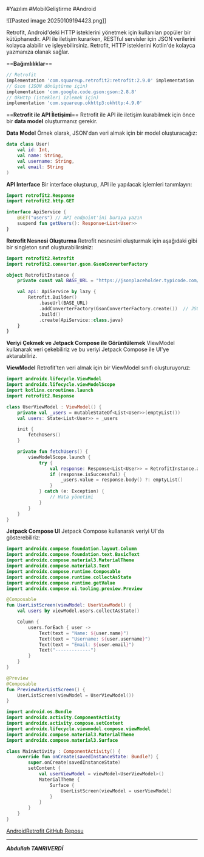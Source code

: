 #Yazılım #MobilGeliştirme #Android


![[Pasted image 20250109194423.png]]


Retrofit, Android'deki HTTP isteklerini yönetmek için kullanılan popüler bir kütüphanedir. API ile iletişim kurarken, RESTful servisler için JSON verilerini kolayca alabilir ve işleyebilirsiniz. Retrofit, HTTP isteklerini Kotlin'de kolayca yazmanıza olanak sağlar.

==**Bağımlılıklar**==

```gradle
// Retrofit
implementation 'com.squareup.retrofit2:retrofit:2.9.0' implementation 'com.squareup.retrofit2:converter-gson:2.9.0'
// Gson (JSON dönüştürme için)
implementation 'com.google.code.gson:gson:2.8.8'
// OkHttp (istekleri izlemek için)
implementation 'com.squareup.okhttp3:okhttp:4.9.0'
```

==**Retrofit ile API İletişimi**==
Retrofit ile API ile iletişim kurabilmek için önce bir **data model** oluşturmanız gerekir.

**Data Model**
Örnek olarak, JSON'dan veri almak için bir model oluşturacağız:
```kotlin
data class User(
    val id: Int,
    val name: String,
    val username: String,
    val email: String
)

```

**API Interface**
Bir interface oluşturup, API ile yapılacak işlemleri tanımlayın:
```kotlin
import retrofit2.Response
import retrofit2.http.GET

interface ApiService {
    @GET("users") // API endpoint'ini buraya yazın
    suspend fun getUsers(): Response<List<User>>
}

```

**Retrofit Nesnesi Oluşturma**
Retrofit nesnesini oluşturmak için aşağıdaki gibi bir singleton sınıf oluşturabilirsiniz:
```kotlin
import retrofit2.Retrofit
import retrofit2.converter.gson.GsonConverterFactory

object RetrofitInstance {
    private const val BASE_URL = "https://jsonplaceholder.typicode.com/"  // API URL'nizi buraya yazın

    val api: ApiService by lazy {
        Retrofit.Builder()
            .baseUrl(BASE_URL)
            .addConverterFactory(GsonConverterFactory.create())  // JSON'dan Kotlin objesine dönüşüm
            .build()
            .create(ApiService::class.java)
    }
}

```


**Veriyi Çekmek ve Jetpack Compose ile Görüntülemek**
ViewModel kullanarak veri çekebiliriz ve bu veriyi Jetpack Compose ile UI'ye aktarabiliriz.

**ViewModel**
Retrofit'ten veri almak için bir ViewModel sınıfı oluşturuyoruz:


```kotlin
import androidx.lifecycle.ViewModel
import androidx.lifecycle.viewModelScope
import kotlinx.coroutines.launch
import retrofit2.Response

class UserViewModel : ViewModel() {
    private val _users = mutableStateOf<List<User>>(emptyList())
    val users: State<List<User>> = _users

    init {
        fetchUsers()
    }

    private fun fetchUsers() {
        viewModelScope.launch {
            try {
                val response: Response<List<User>> = RetrofitInstance.api.getUsers()
                if (response.isSuccessful) {
                    _users.value = response.body() ?: emptyList()
                }
            } catch (e: Exception) {
                // Hata yönetimi
            }
        }
    }
}

```


**Jetpack Compose UI**
Jetpack Compose kullanarak veriyi UI'da gösterebiliriz:
```kotlin
import androidx.compose.foundation.layout.Column
import androidx.compose.foundation.text.BasicText
import androidx.compose.material3.MaterialTheme
import androidx.compose.material3.Text
import androidx.compose.runtime.Composable
import androidx.compose.runtime.collectAsState
import androidx.compose.runtime.getValue
import androidx.compose.ui.tooling.preview.Preview

@Composable
fun UserListScreen(viewModel: UserViewModel) {
    val users by viewModel.users.collectAsState()

    Column {
        users.forEach { user ->
            Text(text = "Name: ${user.name}")
            Text(text = "Username: ${user.username}")
            Text(text = "Email: ${user.email}")
            Text("-------------")
        }
    }
}

@Preview
@Composable
fun PreviewUserListScreen() {
    UserListScreen(viewModel = UserViewModel())
}

```

```kotlin
import android.os.Bundle
import androidx.activity.ComponentActivity
import androidx.activity.compose.setContent
import androidx.lifecycle.viewmodel.compose.viewModel
import androidx.compose.material3.MaterialTheme
import androidx.compose.material3.Surface

class MainActivity : ComponentActivity() {
    override fun onCreate(savedInstanceState: Bundle?) {
        super.onCreate(savedInstanceState)
        setContent {
            val userViewModel = viewModel<UserViewModel>()
            MaterialTheme {
                Surface {
                    UserListScreen(viewModel = userViewModel)
                }
            }
        }
    }
}

```

[AndroidRetrofit GitHub Reposu]( https://github.com/abdullah-tanriverdi/AndroidRetrofit)

---

***Abdullah TANRIVERDİ***
